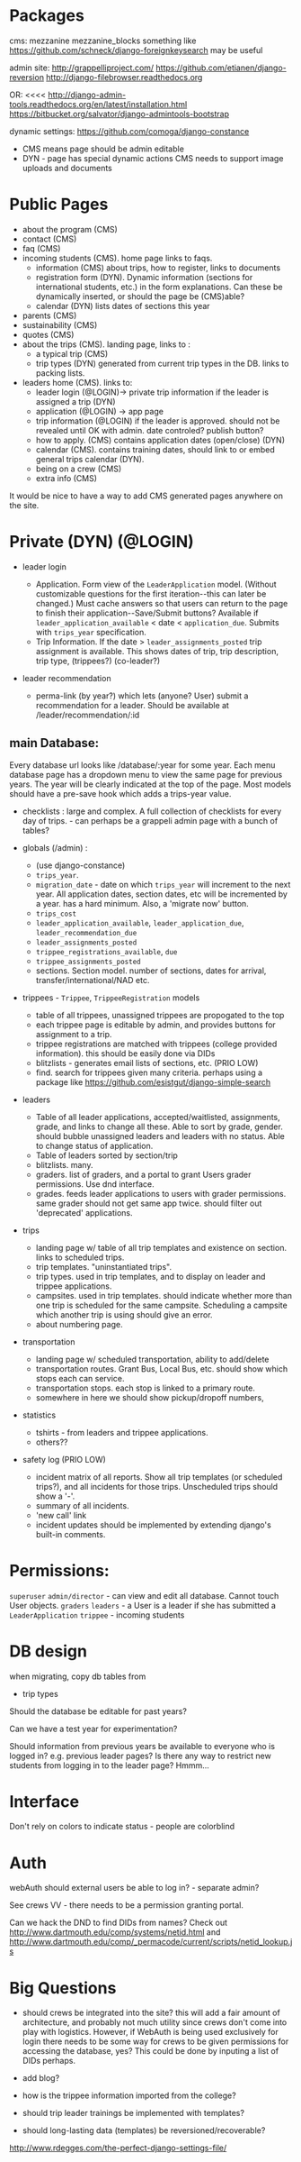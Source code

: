 

Packages
========
cms:
mezzanine
mezzanine_blocks
something like https://github.com/schneck/django-foreignkeysearch may be useful

admin site:
http://grappelliproject.com/
https://github.com/etianen/django-reversion
http://django-filebrowser.readthedocs.org

OR: <<<<
http://django-admin-tools.readthedocs.org/en/latest/installation.html
https://bitbucket.org/salvator/django-admintools-bootstrap

dynamic settings: 
https://github.com/comoga/django-constance


* CMS means page should be admin editable
* DYN - page has special dynamic actions 
CMS needs to support image uploads and documents


Public Pages
===========

* about the program (CMS)
* contact (CMS) 
* faq (CMS)
* incoming students (CMS). home page links to faqs.
    - information (CMS) about trips, how to register, links to documents
    - registration form (DYN). Dynamic information (sections for international students, etc.) in the form explanations. Can these be dynamically inserted, or should the page be (CMS)able?
    - calendar (DYN) lists dates of sections this year 
* parents (CMS)
* sustainability (CMS)
* quotes (CMS)
* about the trips (CMS). landing page, links to :
    - a typical trip (CMS)
    - trip types (DYN) generated from current trip types in the DB. links to packing lists.
* leaders home (CMS). links to:
    - leader login (@LOGIN)-> private trip information if the leader is assigned a trip (DYN)
    - application (@LOGIN) -> app page
    - trip information (@LOGIN) if the leader is approved. should not be revealed until OK with admin. date controled? publish button?
    - how to apply. (CMS) contains application dates (open/close) (DYN)
    - calendar (CMS). contains training dates, should link to or embed general trips calendar (DYN).
    - being on a crew (CMS)
    - extra info (CMS)

It would be nice to have a way to add CMS generated pages anywhere on the site.

Private (DYN) (@LOGIN)
=======

* leader login 
    - Application. Form view of the `LeaderApplication` model. (Without customizable questions for the first iteration--this can later be changed.) Must cache answers so that users can return to the page to finish their application--Save/Submit buttons? Available if  `leader_application_available` < date < `application_due`. Submits with `trips_year` specification. 
    - Trip Information. If the date > `leader_assignments_posted` trip assignment is available. This shows dates of trip, trip description, trip type, (trippees?) (co-leader?)

* leader recommendation 
    - perma-link (by year?) which lets (anyone? User) submit a recommendation for a leader. Should be available at /leader/recommendation/:id

main Database:
-------------

Every database url looks like /database/:year for some year. Each menu database page has a dropdown menu to view the same page for previous years. The year will be clearly indicated at the top of the page. Most models should have a pre-save hook which adds a trips-year value.

* checklists : large and complex. A full collection of checklists for every day of trips.  - can perhaps be a grappeli admin page with a bunch of tables?

* globals (/admin) : 
    - (use django-constance)
    - `trips_year`. 
    - `migration_date` - date on which `trips_year` will increment to the next year. All application dates, section dates, etc will be incremented by a year. has a hard minimum. Also, a 'migrate now' button.
    - `trips_cost`
    - `leader_application_available`, `leader_application_due`, `leader_recommendation_due`
    - `leader_assignments_posted`
    - `trippee_registrations_available`, `due`
    - `trippee_assignments_posted`
    - sections. Section model. number of sections, dates for arrival, transfer/international/NAD etc.

* trippees - `Trippee`, `TrippeeRegistration` models
    - table of all trippees, unassigned trippees are propogated to the top
    - each trippee page is editable by admin, and provides buttons for assignment to a trip. 
    - trippee registrations are matched with trippees (college provided information). this should be easily done via DIDs
    - blitzlists - generates email lists of sections, etc. (PRIO LOW)
    - find. search for trippees given many criteria. perhaps using a package like https://github.com/esistgut/django-simple-search

* leaders
    - Table of all leader applications, accepted/waitlisted, assignments, grade, and links to change all these. Able to sort by grade, gender. should bubble unassigned leaders and leaders with no status. Able to change status of application.
    - Table of leaders sorted by section/trip
    - blitzlists. many.
    - graders. list of graders, and a portal to grant Users grader permissions. Use dnd interface.
    - grades. feeds leader applications to users with grader permissions. same grader should not get same app twice. should filter out 'deprecated' applications.

* trips
    - landing page w/ table of all trip templates and existence on section. links to scheduled trips.
    - trip templates. "uninstantiated trips".
    - trip types. used in trip templates, and to display on leader and trippee applications.
    - campsites. used in trip templates. should indicate whether more than one trip is scheduled for the same campsite. Scheduling a campsite which another trip is using should give an error.
    - about numbering page.

* transportation
    - landing page w/ scheduled transportation, ability to add/delete
    - transportation routes. Grant Bus, Local Bus, etc. should show which stops each can service.
    - transportation stops. each stop is linked to a primary route. 
    - somewhere in here we should show pickup/dropoff numbers, 

* statistics
    - tshirts - from leaders and trippee applications.
    - others??


* safety log  (PRIO LOW)
    - incident matrix of all reports. Show all trip templates (or scheduled trips?), and all incidents for those trips. Unscheduled trips should show a '-'.
    - summary of all incidents. 
    - 'new call' link 
    - incident updates should be implemented by extending django's built-in comments.


Permissions:
============
`superuser`
`admin/director` - can view and edit all database. Cannot touch User objects.
`graders`
`leaders` - a User is a leader if she has submitted a `LeaderApplication`
`trippee` - incoming students



DB design
=========

when migrating, copy db tables from
* trip types 

Should the database be editable for past years?

Can we have a test year for experimentation?

Should information from previous years be available to everyone who is logged in? e.g. previous leader pages? Is there any way to restrict new students from logging in to the leader page? Hmmm...

Interface
=========
Don't rely on colors to indicate status - people are colorblind

Auth
====
webAuth
should external users be able to log in? - separate admin?

See crews VV - there needs to be a permission granting portal.

Can we hack the DND to find DIDs from names? Check out http://www.dartmouth.edu/comp/systems/netid.html and http://www.dartmouth.edu/comp/_permacode/current/scripts/netid_lookup.js

Big Questions
=========
* should crews be integrated into the site? this will add a fair amount of architecture, and probably not much utility since crews don't come into play with logistics. However, if WebAuth is being used exclusively for login there needs to be some way for crews to be given permissions for accessing the database, yes? This could be done by inputing a list of DIDs perhaps.

* add blog?

* how is the trippee information imported from the college?

* should trip leader trainings be implemented with templates?

* should long-lasting data (templates) be reversioned/recoverable?


http://www.rdegges.com/the-perfect-django-settings-file/
